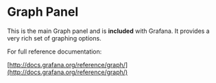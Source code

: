 # Graph Panel

This is the main Graph panel and is **included** with Grafana. It provides a very rich set of graphing options.

For full reference documentation:

[http://docs.grafana.org/reference/graph/](http://docs.grafana.org/reference/graph/)
